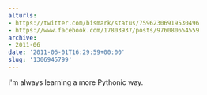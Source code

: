 ```yaml
---
alturls:
- https://twitter.com/bismark/status/75962306919530496
- https://www.facebook.com/17803937/posts/976080654559
archive:
- 2011-06
date: '2011-06-01T16:29:59+00:00'
slug: '1306945799'
---
```


I'm always learning a more Pythonic way.

